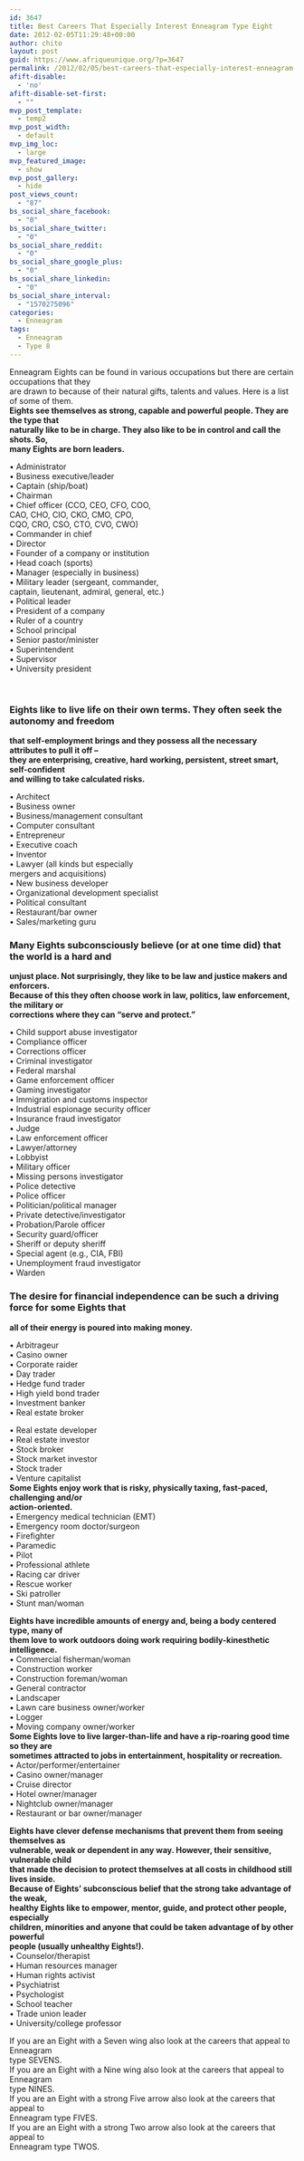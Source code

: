 ```yaml
---
id: 3647
title: Best Careers That Especially Interest Enneagram Type Eight
date: 2012-02-05T11:29:48+00:00
author: chito
layout: post
guid: https://www.afriqueunique.org/?p=3647
permalink: /2012/02/05/best-careers-that-especially-interest-enneagram-type-eight/
afift-disable:
  - 'no'
afift-disable-set-first:
  - ""
mvp_post_template:
  - temp2
mvp_post_width:
  - default
mvp_img_loc:
  - large
mvp_featured_image:
  - show
mvp_post_gallery:
  - hide
post_views_count:
  - "87"
bs_social_share_facebook:
  - "0"
bs_social_share_twitter:
  - "0"
bs_social_share_reddit:
  - "0"
bs_social_share_google_plus:
  - "0"
bs_social_share_linkedin:
  - "0"
bs_social_share_interval:
  - "1570275096"
categories:
  - Enneagram
tags:
  - Enneagram
  - Type 8
---
```

Enneagram Eights can be found in various occupations but there are certain occupations that they  
are drawn to because of their natural gifts, talents and values. Here is a list of some of them.  
**Eights see themselves as strong, capable and powerful people. They are the type that**  
**naturally like to be in charge. They also like to be in control and call the shots. So,**  
**many Eights are born leaders.**

• Administrator  
• Business executive/leader  
• Captain (ship/boat)  
• Chairman  
• Chief officer (CCO, CEO, CFO, COO,  
CAO, CHO, CIO, CKO, CMO, CPO,  
CQO, CRO, CSO, CTO, CVO, CWO)  
• Commander in chief  
• Director  
• Founder of a company or institution  
• Head coach (sports)  
• Manager (especially in business)  
• Military leader (sergeant, commander,  
captain, lieutenant, admiral, general, etc.)  
• Political leader  
• President of a company  
• Ruler of a country  
• School principal  
• Senior pastor/minister  
• Superintendent  
• Supervisor  
• University president

&nbsp;

### **Eights like to live life on their own terms. They often seek the autonomy and freedom**  
**that self-employment brings and they possess all the necessary attributes to pull it off &#8211;**  
**they are enterprising, creative, hard working, persistent, street smart, self-confident**  
**and willing to take calculated risks.**

• Architect  
• Business owner  
• Business/management consultant  
• Computer consultant  
• Entrepreneur  
• Executive coach  
• Inventor  
• Lawyer (all kinds but especially  
mergers and acquisitions)  
• New business developer  
• Organizational development specialist  
• Political consultant  
• Restaurant/bar owner  
• Sales/marketing guru

### **Many Eights subconsciously believe (or at one time did) that the world is a hard and**  
**unjust place. Not surprisingly, they like to be law and justice makers and enforcers.**  
**Because of this they often choose work in law, politics, law enforcement, the military or**  
**corrections where they can “serve and protect.”**

• Child support abuse investigator  
• Compliance officer  
• Corrections officer  
• Criminal investigator  
• Federal marshal  
• Game enforcement officer  
• Gaming investigator  
• Immigration and customs inspector  
• Industrial espionage security officer  
• Insurance fraud investigator  
• Judge  
• Law enforcement officer  
• Lawyer/attorney  
• Lobbyist  
• Military officer  
• Missing persons investigator  
• Police detective  
• Police officer  
• Politician/political manager  
• Private detective/investigator  
• Probation/Parole officer  
• Security guard/officer  
• Sheriff or deputy sheriff  
• Special agent (e.g., CIA, FBI)  
• Unemployment fraud investigator  
• Warden

### **The desire for financial independence can be such a driving force for some Eights that**  
**all of their energy is poured into making money.**

• Arbitrageur  
• Casino owner  
• Corporate raider  
• Day trader  
• Hedge fund trader  
• High yield bond trader  
• Investment banker  
• Real estate broker

• Real estate developer  
• Real estate investor  
• Stock broker  
• Stock market investor  
• Stock trader  
• Venture capitalist  
**Some Eights enjoy work that is risky, physically taxing, fast-paced, challenging and/or**  
**action-oriented.**  
• Emergency medical technician (EMT)  
• Emergency room doctor/surgeon  
• Firefighter  
• Paramedic  
• Pilot  
• Professional athlete  
• Racing car driver  
• Rescue worker  
• Ski patroller  
• Stunt man/woman

**Eights have incredible amounts of energy and, being a body centered type, many of**  
**them love to work outdoors doing work requiring bodily-kinesthetic intelligence.**  
• Commercial fisherman/woman  
• Construction worker  
• Construction foreman/woman  
• General contractor  
• Landscaper  
• Lawn care business owner/worker  
• Logger  
• Moving company owner/worker  
**Some Eights love to live larger-than-life and have a rip-roaring good time so they are**  
**sometimes attracted to jobs in entertainment, hospitality or recreation.**  
• Actor/performer/entertainer  
• Casino owner/manager  
• Cruise director  
• Hotel owner/manager  
• Nightclub owner/manager  
• Restaurant or bar owner/manager

**Eights have clever defense mechanisms that prevent them from seeing themselves as**  
**vulnerable, weak or dependent in any way. However, their sensitive, vulnerable child**  
**that made the decision to protect themselves at all costs in childhood still lives inside.**  
**Because of Eights’ subconscious belief that the strong take advantage of the weak,**  
**healthy Eights like to empower, mentor, guide, and protect other people, especially**  
**children, minorities and anyone that could be taken advantage of by other powerful**  
**people (usually unhealthy Eights!).**  
• Counselor/therapist  
• Human resources manager  
• Human rights activist  
• Psychiatrist  
• Psychologist  
• School teacher  
• Trade union leader  
• University/college professor

If you are an Eight with a Seven wing also look at the careers that appeal to Enneagram  
type SEVENS.  
If you are an Eight with a Nine wing also look at the careers that appeal to Enneagram  
type NINES.  
If you are an Eight with a strong Five arrow also look at the careers that appeal to  
Enneagram type FIVES.  
If you are an Eight with a strong Two arrow also look at the careers that appeal to  
Enneagram type TWOS.